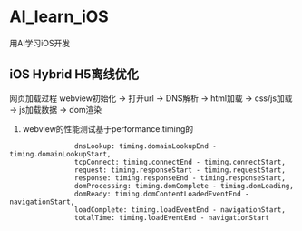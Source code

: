 # AI_learn_iOS
用AI学习iOS开发

## iOS Hybrid H5离线优化
网页加载过程
webview初始化 -> 打开url -> DNS解析 -> html加载 -> css/js加载 -> js加载数据 -> dom渲染
1. webview的性能测试基于performance.timing的
```
                dnsLookup: timing.domainLookupEnd - timing.domainLookupStart,
                tcpConnect: timing.connectEnd - timing.connectStart,
                request: timing.responseStart - timing.requestStart,
                response: timing.responseEnd - timing.responseStart,
                domProcessing: timing.domComplete - timing.domLoading,
                domReady: timing.domContentLoadedEventEnd - navigationStart,
                loadComplete: timing.loadEventEnd - navigationStart,
                totalTime: timing.loadEventEnd - navigationStart
```
